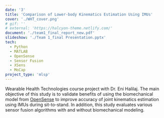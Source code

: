 ```yaml
---
date: '3'
title: 'Comparison of Lower-body Kinematics Estimation Using IMUs'
cover: './WHT_cover.png'
# gif: ''
# external: 'https://halcyon-theme.netlify.com/'
document: './team1_final_report_new.pdf'
slideshow: './Team 1_final Presentation.pptx'
tech:
  - Python
  - MATLAB
  - OpenSense
  - Sensor Fusion
  - XSens
  - MoCap
project_type: 'mlsp'
---
```


Wearable Health Technologies course project with Dr. Eni Halilaj. The main objective of this study is to validate benefits of using the biomechanical model from [OpenSense](https://simtk.org/projects/opensense) to improve accuracy of joint kinematics estimation using IMUs during sit-to-stand. In addition, this study evaluates various sensor fusion algorithms with and without biomechanical modeling.
